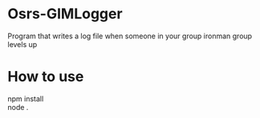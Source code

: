 # Osrs-GIMLogger
Program that writes a log file when someone in your group ironman group levels up

# How to use

npm install  
node .

